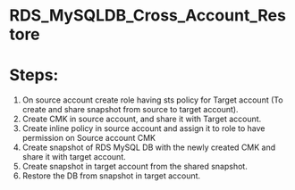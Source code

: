 # RDS_MySQLDB_Cross_Account_Restore

Steps:
======
1. On source account create role having sts policy for Target account (To create and share snapshot from source to target account).
2. Create CMK in source account, and share it with Target account.
3. Create inline policy in source account and assign it to role to have permission on Source account CMK
4. Create snapshot of RDS MySQL DB with the newly created CMK and share it with target account.
5. Create snapshot in target account from the shared snapshot.
6. Restore the DB from snapshot in target account.


